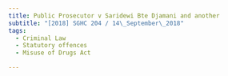 ```yaml
---
title: Public Prosecutor v Saridewi Bte Djamani and another 
subtitle: "[2018] SGHC 204 / 14\_September\_2018"
tags:
  - Criminal Law
  - Statutory offences
  - Misuse of Drugs Act

---
```


